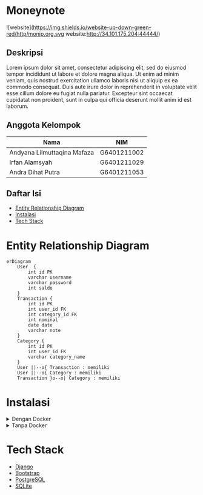 # Moneynote
![website](https://img.shields.io/website-up-down-green-red/http/monip.org.svg website:http://34.101.175.204:44444/)
## Deskripsi
 Lorem ipsum dolor sit amet, consectetur adipiscing elit, sed do eiusmod tempor incididunt ut labore et dolore magna aliqua. Ut enim ad minim veniam, quis nostrud exercitation ullamco laboris nisi ut aliquip ex ea commodo consequat. Duis aute irure dolor in reprehenderit in voluptate velit esse cillum dolore eu fugiat nulla pariatur. Excepteur sint occaecat cupidatat non proident, sunt in culpa qui officia deserunt mollit anim id est laborum.
## Anggota Kelompok
|Nama|NIM|
|--|--|
|Andyana Lilmuttaqina Mafaza|G6401211002
|Irfan Alamsyah|G6401211029|
|Andra Dihat Putra|G6401211053|

## Daftar Isi
- [Entity Relationship Diagram](#entity-relationship-diagram)
- [Instalasi](#instalasi)
- [Tech Stack](#tech-stack)

# Entity Relationship Diagram
```mermaid
erDiagram
    User  {
        int id PK
        varchar username
        varchar password
        int saldo
    }
    Transaction {
        int id PK
        int user_id FK
        int category_id FK
        int nominal
        date date
        varchar note
    }
    Category {
        int id PK
        int user_id FK
        varchar category_name
    }
    User ||--o{ Transaction : memiliki
    User ||--o{ Category : memiliki
    Transaction }o--o| Category : memiliki
```

# Instalasi
<details>
    <summary>Dengan Docker</summary>
    <p>

## Prasyarat
- [Docker](https://docs.docker.com/get-docker/)

### 1. Clone repository ini
```bash
git clone https://github.com/irfanalmsyah/projectBasisData.git
```
### 2. Masuk ke direktori repository
```bash
cd projectBasisData
```
### 3. Buat file `.env` dari file [`.env.example`](.env.example)
```bash
cp .env.example .env
```
### 4. Jalankan docker-compose
```bash
docker-compose up
```
> server akan berjalan di `http://localhost:44444`
</details>
<details>
    <summary>Tanpa Docker</summary>
    <p>

## Prasyarat
- Python 3.9 atau lebih tinggi
- PostgreSQL jika ingin menggunakan database PostgreSQL
### 1. Clone repository ini
```bash 
git clone https://github.com/irfanalmsyah/projectBasisData.git
```
### 2. Masuk ke direktori
```bash
cd projectBasisData
```
### 3. Install dependensi
```bash
pip3 install -r requirements.txt
```
atau
```bash
python3 -m pip install -r requirements.txt
```
### 4. Buat file .env sesuai dengan [`.env.example`](.env.example)
```bash
cp .env.example .env
```
### 5. Masuk ke direktori `backend`
```bash
cd backend
```
### 6. Migrasi database
```bash
python3 manage.py makemigrations && python3 manage.py migrate
```
### 7. Buat superuser
```bash
python3 manage.py createsuperuser
```
## 8. Jalankan server
```bash
python3 manage.py runserver
```
> Server akan berjalan di `http://localhost:8000`</p>
</details>

# Tech Stack
- [Django](https://www.djangoproject.com/)
- [Bootstrap](https://getbootstrap.com/)
- [PostgreSQL](https://www.postgresql.org/)
- [SQLite](https://www.sqlite.org/index.html)




